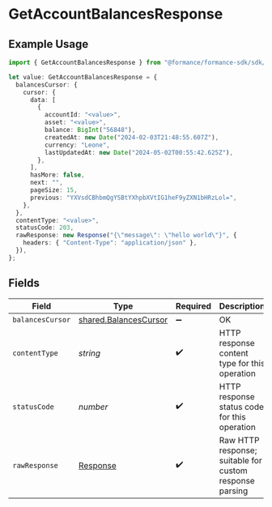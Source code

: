 # GetAccountBalancesResponse

## Example Usage

```typescript
import { GetAccountBalancesResponse } from "@formance/formance-sdk/sdk/models/operations";

let value: GetAccountBalancesResponse = {
  balancesCursor: {
    cursor: {
      data: [
        {
          accountId: "<value>",
          asset: "<value>",
          balance: BigInt("56848"),
          createdAt: new Date("2024-02-03T21:48:55.607Z"),
          currency: "Leone",
          lastUpdatedAt: new Date("2024-05-02T00:55:42.625Z"),
        },
      ],
      hasMore: false,
      next: "",
      pageSize: 15,
      previous: "YXVsdCBhbmQgYSBtYXhpbXVtIG1heF9yZXN1bHRzLol=",
    },
  },
  contentType: "<value>",
  statusCode: 203,
  rawResponse: new Response("{\"message\": \"hello world\"}", {
    headers: { "Content-Type": "application/json" },
  }),
};
```

## Fields

| Field                                                                 | Type                                                                  | Required                                                              | Description                                                           |
| --------------------------------------------------------------------- | --------------------------------------------------------------------- | --------------------------------------------------------------------- | --------------------------------------------------------------------- |
| `balancesCursor`                                                      | [shared.BalancesCursor](../../../sdk/models/shared/balancescursor.md) | :heavy_minus_sign:                                                    | OK                                                                    |
| `contentType`                                                         | *string*                                                              | :heavy_check_mark:                                                    | HTTP response content type for this operation                         |
| `statusCode`                                                          | *number*                                                              | :heavy_check_mark:                                                    | HTTP response status code for this operation                          |
| `rawResponse`                                                         | [Response](https://developer.mozilla.org/en-US/docs/Web/API/Response) | :heavy_check_mark:                                                    | Raw HTTP response; suitable for custom response parsing               |